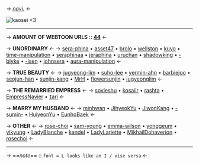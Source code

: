 -> [*navi.*](https://rentry.co/angelstruck) <-

![kaosei <3](https://cdn.discordapp.com/attachments/852782813186490408/1121632330373660742/IMG_1468.gif)
***
-> **AMOUNT OF WEBTOON URLS :: [44](https://rentry.org/webtoonurls)** <-



-> **UNORDINARY** <-
-> [sera-phina](https://rentry.co/sera-phina) • [asset47](https://rentry.co/asset47) • [brolo](https://rentry.co/brolo) • [wellston](https://rentry.co/wellston) • [kuyo](https://rentry.co/kuyo) • [time-manipulation](https://rentry.co/time-manipulation) • [seraphinaa](https://rentry.co/seraphinaa) • [jeraphina](https://rentry.co/jeraphina) • [uruchan](https://rentry.co/uruchan) • [shadowking](https://rentry.co/shadowking) • [-blyke](https://rentry.co/-blyke) • [-isen](https://rentry.co/-isen) • [johnsera](https://rentry.co/johnsera) • [aura-manipulation](https://rentry.co/aura-manipulation) <-

-> **TRUE BEAUTY** <-
-> [jugyeong-lim](https://rentry.co/jugyeong-lim) • [suho-lee](https://rentry.co/suho-lee) • [yermin-ahn](https://rentry.co/yerim-ahn) • [barbiejoo](https://rentry.co/barbiejoo) • [seojun-han](https://rentry.co/seojun-han) • [sunjin-kang](https://rentry.co/sunjin-kang) • [MrH](https://rentry.co/MrH) • [flowersunjin](https://rentry.co/flowersunjin) • [jugyeonglim](https://rentry.co/jugyeonglim) <-

-> **THE REMARRIED EMPRESS** <-
-> [sovieshu](https://rentry.co/sovieshu) • [kosaiir](https://rentry.co/kosaiir) • [rashta](https://rentry.co/rashta) • [EmpressNavier](https://rentry.co/EmpressNavier) • [`I`ari](https://rentry.co/Iari) <-

-> **MARRY MY HUSBAND** <-
-> [minhwan](https://rentry.co/minhwan) • [JihyeokYu](https://rentry.co/JihyeokYu) • [JiwonKang](https://rentry.co/JiwonKang) • [-sumin-](https://rentry.co/-sumin-) • [HuiyeonYu](https://rentry.co/HuiyeonYu) • [EunhoBaek](https://rentry.co/EunhoBaek) <-

-> **OTHER** <-
-> [rose-choi](https://rentry.co/rose-choi) • [sam-young](https://rentry.co/sam-young) • [emma-wilson](https://rentry.co/emma-wilson) • [yonggeum](https://rentry.co/yonggeum) • [yikyung](https://rentry.co/yikyung) • [LadyBlanche](https://rentry.co/LadyBlanche) • [kandel](https://rentry.co/kandel) • [LadyLariette](https://rentry.co/LadyLariette) • [MikhailDohaverion](https://rentry.co/MikhailDohaverion) • [rosechoi](https://rentry.co/rosechoi) <-

***
-> ==*note*== :: `font = L looks like an I / vise versa` <-